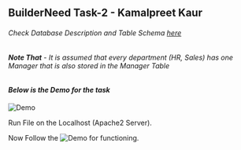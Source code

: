 ## BuilderNeed Task-2 - Kamalpreet Kaur

###### Check Database Description and Table Schema [here](https://github.com/kamal-kaur04/PHP-Task-1/tree/main/Database-Info.pdf)

###### **Note That** - It is assumed that every department (HR, Sales) has one Manager that is also stored in the *Manager* Table

#### *Below is the Demo for the task*

![Demo](https://github.com/kamal-kaur04/PHP-Task-1/tree/main/task1.gif)

Run File [](https://github.com/kamal-kaur04/BN-Round2-Kamalpreet-Kaur/pages/login.php) on the Localhost (Apache2 Server).

Now Follow the ![Demo](https://github.com/kamal-kaur04/BN-Round2-Kamalpreet-Kaur/task2_kamalpreetkaur.gif) for functioning.
